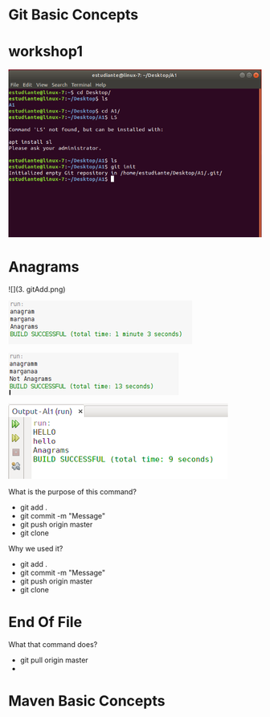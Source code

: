 # Git Basic Concepts



# workshop1
![](1.gitInit.png)

# Anagrams
![](3. gitAdd.png)

![](test1.png)

![](test2.png)

![](4pass.png)

What is the purpose of this command?
- git add .
- git commit -m "Message"
- git push origin master
- git clone <repository>

Why we used it?
- git add .
- git commit -m "Message"
- git push origin master
- git clone <repository>

# End Of File

What that command does?
- git pull origin master
- 





# Maven Basic Concepts

